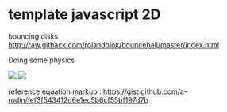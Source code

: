 # template javascript 2D
bouncing disks
http://raw.githack.com/rolandblok/bounceball/master/index.html
 
Doing some physics 


<img src="https://render.githubusercontent.com/render/math?math=U_2^y/U_2^x = \delta y / \delta x">

<img src="https://render.githubusercontent.com/render/math?math=e^{i \pi} = -1">



reference equation markup : https://gist.github.com/a-rodin/fef3f543412d6e1ec5b6cf55bf197d7b